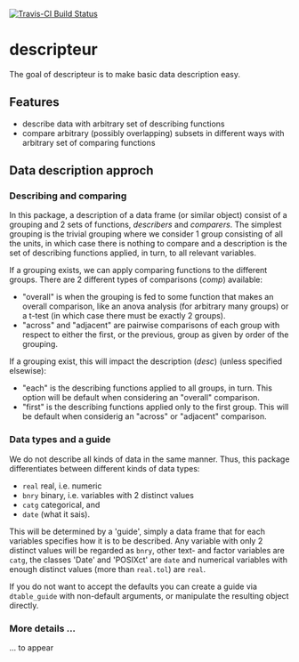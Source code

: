 [![Travis-CI Build Status](https://travis-ci.org/.svg?branch=master)](https://travis-ci.org/)

# descripteur

The goal of descripteur is to make basic data description easy.

## Features

 + describe data with arbitrary set of describing functions
 + compare arbitrary (possibly overlapping) subsets in different ways with arbitrary set of comparing functions

## Data description approch

### Describing and comparing

In this package, a description of a data frame (or similar object)
consist of a grouping and 2 sets of functions, *describers* and
*comparers*. The simplest grouping is the trivial grouping where we
consider 1 group consisting of all the units, in which case there is
nothing to compare and a description is the set of describing
functions applied, in turn, to all relevant variables.

If a grouping exists, we can apply comparing functions to the
different groups. There are 2 different types of comparisons
(*comp*) available:

  +  "overall" is when the grouping is fed to some function that makes
an overall comparison, like an anova analysis (for arbitrary many
groups) or a t-test (in which case there must be exactly 2 groups).
  +  "across" and "adjacent" are pairwise comparisons of each group
  with respect to either the first, or the previous, group as given by
  order of the grouping.

If a grouping exist, this will impact the description (*desc*) (unless
specified elsewise):

  +  "each" is the describing functions applied to all groups, in
    turn. This option will be default when considering an "overall"
    comparison.
  +  "first" is the describing functions applied only to the first
    group. This will be default when considerig an "across" or
    "adjacent" comparison.


### Data types and a guide

We do not describe all kinds of data in the same manner. Thus, this
package differentiates between different kinds of data types:

 + `real` real, i.e. numeric
 + `bnry` binary, i.e. variables with 2 distinct values
 + `catg` categorical, and
 + `date` (what it sais).

This will be determined by a 'guide', simply a data frame that for
each variables specifies how it is to be described. Any variable with
only 2 distinct values will be regarded as `bnry`, other text-
and factor variables are `catg`, the classes 'Date' and
'POSIXct' are `date` and numerical variables with enough
distinct values (more than `real.tol`) are `real`.

If you do not want to accept the defaults you can create a guide via
`dtable_guide` with non-default arguments, or manipulate the resulting
object directly.

### More details ...
... to appear